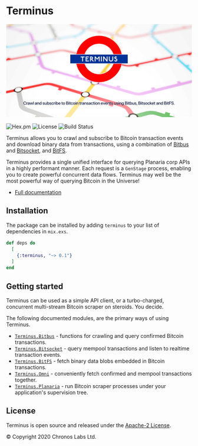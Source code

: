 # Terminus

![Terminus - Crawl and subscribe to Bitcoin transaction events using Bitbus, Bitsocket and BitFS.](https://github.com/libitx/terminus/raw/master/media/poster.png)

![Hex.pm](https://img.shields.io/hexpm/v/terminus?color=informational)
![License](https://img.shields.io/github/license/libitx/terminus?color=informational)
![Build Status](https://img.shields.io/github/workflow/status/libitx/terminus/Elixir%20CI)

Terminus allows you to crawl and subscribe to Bitcoin transaction events and download binary data from transactions, using a combination of [Bitbus](https://bitbus.network) and [Bitsocket](https://bitsocket.network), and [BitFS](https://bitfs.network).

Terminus provides a single unified interface for querying Planaria corp APIs in a highly performant manner. Each request is a `GenStage` process, enabling you to create powerful concurrent data flows. Terminus may well be the most powerful way of querying Bitcoin in the Universe!

* [Full documentation](https://hexdocs.pm/terminus)

## Installation

The package can be installed by adding `terminus` to your list of dependencies in `mix.exs`.

```elixir
def deps do
  [
    {:terminus, "~> 0.1"}
  ]
end
```

## Getting started

Terminus can be used as a simple API client, or a turbo-charged, concurrent multi-stream Bitcoin scraper on steroids. You decide.

The following documented modules, are the primary ways of using Terminus.

* [`Terminus.Bitbus`](https://hexdocs.pm/terminus/Terminus.Bitbus.html) - functions for crawling and query confirmed Bitcoin transactions.
* [`Terminus.Bitsocket`](https://hexdocs.pm/terminus/Terminus.Bitsocket.html) - query mempool transactions and listen to realtime transaction events.
* [`Terminus.BitFS`](https://hexdocs.pm/terminus/Terminus.BitFS.html) - fetch binary data blobs embedded in Bitcoin transactions.
* [`Terminus.Omni`](https://hexdocs.pm/terminus/Terminus.Omni.html) - conveniently fetch confirmed and mempool transactions together.
* [`Terminus.Planaria`](https://hexdocs.pm/terminus/Terminus.Planaria.html) - run Bitcoin scraper processes under your application's supervision tree.

## License

Terminus is open source and released under the [Apache-2 License](https://github.com/libitx/terminus/blob/master/LICENSE).

© Copyright 2020 Chronos Labs Ltd.